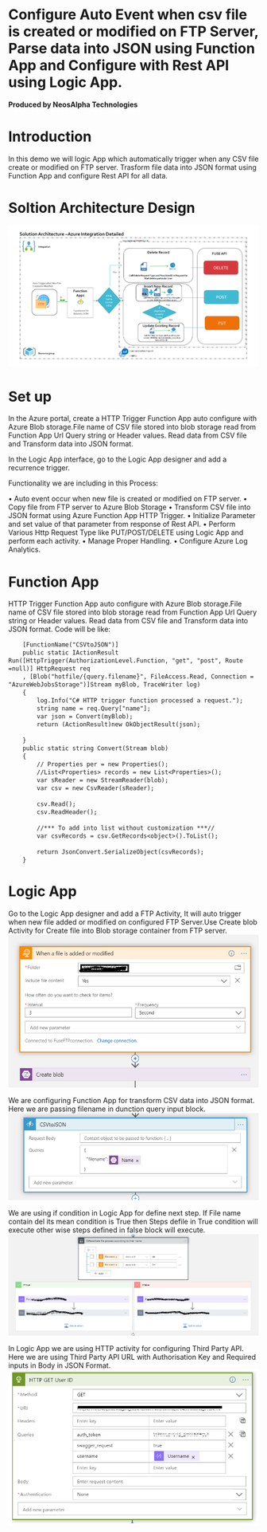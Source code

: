 # Configure Auto Event when csv file is created or modified on FTP Server, Parse data into JSON using Function App and Configure with Rest API using Logic App.
**Produced by NeosAlpha Technologies**

# Introduction
In this demo we will logic App which automatically trigger when any CSV file create or modified on FTP server. Trasform file data into JSON format using Function App
and configure Rest API for all data.

# Soltion Architecture Design
![SolutionArchitecture.png](Image/SolutionArchitecture.png)


# Set up

In the Azure portal, create a HTTP Trigger Function App auto configure with Azure Blob storage.File name of CSV file stored into blob storage read from Function App Url Query string or Header values.
Read data from CSV file and Transform data into JSON format.

In the Logic App interface, go to the Logic App designer and add a recurrence trigger.


Functionality we are including in this Process:

•	Auto event occur when new file is created or modified on FTP server.
•	Copy file from FTP server to Azure Blob Storage
•	Transform CSV file into JSON format using Azure Function App HTTP Trigger.
•	Initialize Parameter and set value of that parameter from response of Rest API.
•	Perform Various Http Request Type like PUT/POST/DELETE using Logic App and perform each activity.
•	Manage Proper Handling.
•	Configure Azure Log Analytics.


# Function App

HTTP Trigger Function App auto configure with Azure Blob storage.File name of CSV file stored into blob storage read from Function App Url Query string or Header values.
Read data from CSV file and Transform data into JSON format.
Code will be like:
      
        [FunctionName("CSVtoJSON")]
        public static IActionResult Run([HttpTrigger(AuthorizationLevel.Function, "get", "post", Route =null)] HttpRequest req
        , [Blob("hotfile/{query.filename}", FileAccess.Read, Connection = "AzureWebJobsStorage")]Stream myBlob, TraceWriter log)
        {
            log.Info("C# HTTP trigger function processed a request.");
            string name = req.Query["name"];
            var json = Convert(myBlob);
            return (ActionResult)new OkObjectResult(json);
           
        }
        public static string Convert(Stream blob)
        {
            // Properties per = new Properties();
            //List<Properties> records = new List<Properties>();
            var sReader = new StreamReader(blob);
            var csv = new CsvReader(sReader);

            csv.Read();
            csv.ReadHeader();

            //*** To add into list without customization ***//
            var csvRecords = csv.GetRecords<object>().ToList();

            return JsonConvert.SerializeObject(csvRecords);
        }

# Logic App
Go to the Logic App designer and add a FTP Activity, It will auto trigger when new file added or modified on configured FTP Server.Use Create blob Activity for Create file into Blob storage container from FTP server.
![FTPServerAccess.png](Image/FTPServerAccess.png)

We are configuring Function App for transform CSV data into JSON format. Here we are passing filename in dunction query input block.
![FunctionApp.png](Image/FunctionApp.png)

We are using if condition in Logic App for define next step. If File name contain del its mean condition is True then Steps defile in True condition will execute other wise steps defined in false block will execute.
![DefineFlowOnbasisofFileName.png](Image/DefineFlowOnbasisofFileName.png)

In Logic App we are using HTTP activity for configuring Third Party API. Here we are using Third Party API URL with Authorisation Key and Required inputs in Body in JSON Format.
![CallThirdPartyAPI.png](Image/CallThirdPartyAPI.png)



